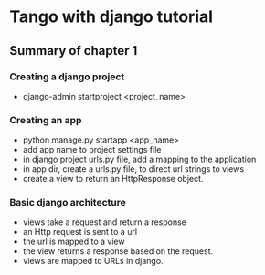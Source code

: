 # Tango with django tutorial

## Summary of chapter 1

### Creating a django project
  * django-admin startproject <project_name>

### Creating an app
  * python manage.py startapp <app_name>
  * add app name to project settings file
  * in django project urls.py file, add a mapping to the application
  * in app dir, create a urls.py file, to direct url strings to views
  * create a view to return an HttpResponse object.

### Basic django architecture
  * views take a request and return a response
  * an Http request is sent to a url
  * the url is mapped to a view
  * the view returns a response based on the request.
  * views are mapped to URLs in django.
